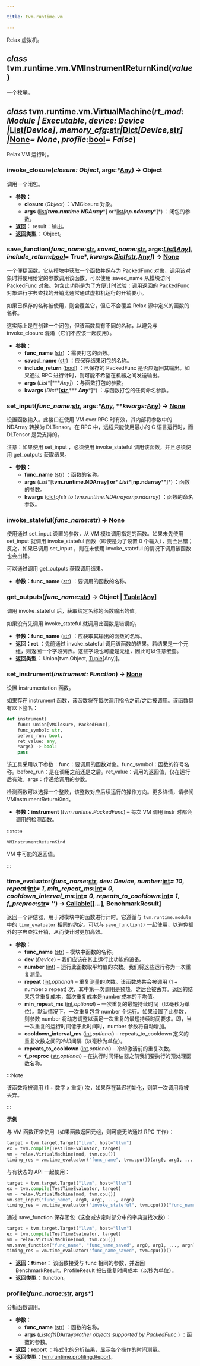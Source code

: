 ```yaml
---

title: tvm.runtime.vm

---
```



Relax 虚拟机。


## *class* tvm.runtime.vm.VMInstrumentReturnKind(*value*)

一个枚举。


## *class* tvm.runtime.vm.VirtualMachine(*rt_mod: Module | Executable*, *device: Device |*[List](https://docs.python.org/3/library/typing.html#typing.List)*[Device]*, *memory_cfg:*[str](https://docs.python.org/3/library/stdtypes.html#str)*|*[Dict](https://docs.python.org/3/library/typing.html#typing.Dict)*[Device,*[str](https://docs.python.org/3/library/stdtypes.html#str)*] |*[None](https://docs.python.org/3/library/constants.html#None)*= None*, *profile:*[bool](https://docs.python.org/3/library/functions.html#bool)*= False*)

Relax VM 运行时。


### invoke_closure(*closure: Object*, args:*[Any](https://docs.python.org/3/library/typing.html#typing.Any)) → Object
调用一个闭包。
* **参数：** 
   * **closure** (*Object*) ：VMClosure 对象。
   * **args** ([list](https://docs.python.org/3/library/stdtypes.html#list)*[**tvm.runtime.NDArray****] or*[list](https://docs.python.org/3/library/stdtypes.html#list)*[**np.ndarray****]*) ：闭包的参数。
* **返回：** result：输出。
* **返回类型：** Object。


### save_function(*func_name:*[str](https://docs.python.org/3/library/stdtypes.html#str), *saved_name:*[str](https://docs.python.org/3/library/stdtypes.html#str), args:*[List](https://docs.python.org/3/library/typing.html#typing.List)*[*[Any](https://docs.python.org/3/library/typing.html#typing.Any)*]*, *include_return:*[bool](https://docs.python.org/3/library/functions.html#bool)*= True*, ***kwargs:*[Dict](https://docs.python.org/3/library/typing.html#typing.Dict)*[*[str](https://docs.python.org/3/library/stdtypes.html#str)*,*[Any](https://docs.python.org/3/library/typing.html#typing.Any)*]*) → [None](https://docs.python.org/3/library/constants.html#None)

一个便捷函数。它从模块中获取一个函数并保存为 PackedFunc 对象，调用该对象时将使用给定的参数调用该函数。可以使用 saved_name 从模块访问 PackedFunc 对象。包含此功能是为了方便计时试验：调用返回的 PackedFunc 对象进行字典查找的开销比通常通过虚拟机运行的开销要小。


如果已保存的名称被使用，则会覆盖它，但它不会覆盖 Relax 源中定义的函数的名称。


这实际上是在创建一个闭包，但该函数具有不同的名称，以避免与 invoke_closure 混淆（它们不应该一起使用）。
* **参数：**
   * **func_name** ([str](https://docs.python.org/3/library/stdtypes.html#str)) ：需要打包的函数。
   * **saved_name** ([str](https://docs.python.org/3/library/stdtypes.html#str)) ：应保存结果闭包的名称。
   * **include_return** ([bool](https://docs.python.org/3/library/functions.html#bool)) ：已保存的 PackedFunc 是否应返回其输出。如果通过 RPC 进行计时，则可能不希望在机器之间发送输出。
   * **args** (*List**[****Any]*) ：与函数打包的参数。
   * **kwargs** (*Dict**[***[str](https://docs.python.org/3/library/stdtypes.html#str)***,*** ***Any****]*) ：与函数打包的任何命名参数。


### set_input(*func_name:*[str](https://docs.python.org/3/library/stdtypes.html#str), args:*[Any](https://docs.python.org/3/library/typing.html#typing.Any), ***kwargs:*[Any](https://docs.python.org/3/library/typing.html#typing.Any)) → [None](https://docs.python.org/3/library/constants.html#None)

设置函数输入。此接口在使用 VM over RPC 时有效，其内部将参数中的 NDArray 转换为 DLTensor。在 RPC 中，远程只能使用最小的 C 语言运行时，而 DLTensor 是受支持的。


注意：如果使用 set_input ，必须使用 invoke_stateful 调用该函数，并且必须使用 get_outputs 获取结果。
* **参数：**   
   * **func_name** ([str](https://docs.python.org/3/library/stdtypes.html#str)) ：函数的名称。
   * **args** (*List**[****tvm.runtime.NDArray**] or*** ***List****[**np.ndarray****]*) ：函数的参数。
   * **kwargs** ([dict](https://docs.python.org/3/library/stdtypes.html#dict)*ofstr to tvm.runtime.NDArrayornp.ndarray*) ：函数的命名参数。


### invoke_stateful(*func_name:*[str](https://docs.python.org/3/library/stdtypes.html#str)) → [None](https://docs.python.org/3/library/constants.html#None)

使用通过 set_input 设置的参数，从 VM 模块调用指定的函数。如果未先使用 set_input 就调用 invoke_stateful 函数（即使是为了设置 0 个输入），则会出错；反之，如果已调用 set_input ，则在未使用 invoke_stateful 的情况下调用该函数也会出错。


可以通过调用 get_outputs 获取调用结果。
* **参数：func_name** ([str](https://docs.python.org/3/library/stdtypes.html#str)) ：要调用的函数的名称。


### get_outputs(*func_name:*[str](https://docs.python.org/3/library/stdtypes.html#str)) → Object | [Tuple](https://docs.python.org/3/library/typing.html#typing.Tuple)[[Any](https://docs.python.org/3/library/typing.html#typing.Any)]

调用 invoke_stateful 后，获取给定名称的函数输出的值。


如果没有先调用 invoke_stateful 就调用此函数是错误的。
* **参数：func_name** ([str](https://docs.python.org/3/library/stdtypes.html#str)) ：应获取其输出的函数的名称。
* **返回：ret** ：先前通过 invoke_stateful 调用该函数的结果。若结果是一个元组，则返回一个字段列表。这些字段也可能是元组，因此可以任意嵌套。
* **返回类型：** Union[tvm.Object, [Tuple](https://tvm.apache.org/docs/reference/api/python/relax/relax.html#tvm.relax.Tuple)[Any]]。


### set_instrument(*instrument: Function*) → [None](https://docs.python.org/3/library/constants.html#None)

设置 instrumentation 函数。


如果存在 instrument 函数，该函数将在每次调用指令之前/之后被调用。该函数具有以下签名：

```python
def instrument(
    func: Union[VMClosure, PackedFunc],
    func_symbol: str,
    before_run: bool,
    ret_value: any,
    *args) -> bool:
    pass
```


该工具采用以下参数：func：要调用的函数对象。func_symbol：函数的符号名称。before_run：是在调用之前还是之后。ret_value：调用的返回值，仅在运行后有效。args：传递给调用的参数。


检测函数可以选择一个整数，该整数对应后续运行的操作方向。更多详情，请参阅 VMInstrumentReturnKind。
* **参数：instrument** (*tvm.runtime.PackedFunc*)  – 每次 VM 调用 instr 时都会调用的检测函数。



:::note

`VMInstrumentReturnKind` 

VM 中可能的返回值。

:::


### time_evaluator(*func_name:*[str](https://docs.python.org/3/library/stdtypes.html#str), *dev: Device*, *number:*[int](https://docs.python.org/3/library/functions.html#int)*= 10*, *repeat:*[int](https://docs.python.org/3/library/functions.html#int)*= 1*, *min_repeat_ms:*[int](https://docs.python.org/3/library/functions.html#int)*= 0*, *cooldown_interval_ms:*[int](https://docs.python.org/3/library/functions.html#int)*= 0*, *repeats_to_cooldown:*[int](https://docs.python.org/3/library/functions.html#int)*= 1*, *f_preproc:*[str](https://docs.python.org/3/library/stdtypes.html#str)*= ''*) → [Callable](https://docs.python.org/3/library/typing.html#typing.Callable)[[…], BenchmarkResult]

返回一个评估器，用于对模块中的函数进行计时。它遵循与 `tvm.runtime.module` 中的 `time_evaluator` 相同的约定。可以与 `save_function()` 一起使用，以避免额外的字典查找开销，从而使计时更加高效。
* **参数：**
   *    **func_name** ([str](https://docs.python.org/3/library/stdtypes.html#str))  – 模块中函数的名称。
   *    **dev** (*Device*)  – 我们应该在其上运行此功能的设备。
   *    **number** ([int](https://docs.python.org/3/library/functions.html#int))  – 运行此函数取平均值的次数。我们将这些运行称为一次重复测量。
   *    **repeat** ([int](https://docs.python.org/3/library/functions.html#int)*,optional*)  – 重复测量的次数。该函数总共会被调用 (1 + number x repeat) 次，其中第一次调用是预热，之后会被丢弃。返回的结果包含重复成本，每次重复成本是number成本的平均值。
   *    **min_repeat_ms** ([int](https://docs.python.org/3/library/functions.html#int)*,optional*)  – 一次重复的最短持续时间（以毫秒为单位）。默认情况下，一次重复包含 number 个运行。如果设置了此参数，则参数 number 将动态调整以满足一次重复的最短持续时间要求。即，当一次重复的运行时间低于此时间时，number 参数将自动增加。
   *    **cooldown_interval_ms** ([int](https://docs.python.org/3/library/functions.html#int)*,optional*)  –  repeats_to_cooldown 定义的重复次数之间的冷却间隔（以毫秒为单位）。
   *    **repeats_to_cooldown** ([int](https://docs.python.org/3/library/functions.html#int)*,optional*)  – 冷却激活前的重复次数。
   *    **f_preproc** ([str](https://docs.python.org/3/library/stdtypes.html#str)*,optional*)  – 在执行时间评估器之前我们要执行的预处理函数名称。


:::Note

该函数将被调用 (1 + 数字 x 重复) 次，如果存在延迟初始化，则第一次调用将被丢弃。

:::


**示例**


与 VM 函数正常使用（如果函数返回元组，则可能无法通过 RPC 工作）：

```python
target = tvm.target.Target("llvm", host="llvm")
ex = tvm.compile(TestTimeEvaluator, target)
vm = relax.VirtualMachine(mod, tvm.cpu())
timing_res = vm.time_evaluator("func_name", tvm.cpu())(arg0, arg1, ..., argn)
```


与有状态的 API 一起使用：

```python
target = tvm.target.Target("llvm", host="llvm")
ex = tvm.compile(TestTimeEvaluator, target)
vm = relax.VirtualMachine(mod, tvm.cpu())
vm.set_input("func_name", arg0, arg1, ..., argn)
timing_res = vm.time_evaluator("invoke_stateful", tvm.cpu())("func_name")
```


通过 save_function 保存闭包（这会减少定时部分中的字典查找次数）：

```python
target = tvm.target.Target("llvm", host="llvm")
ex = tvm.compile(TestTimeEvaluator, target)
vm = relax.VirtualMachine(mod, tvm.cpu())
vm.save_function("func_name", "func_name_saved", arg0, arg1, ..., argn)
timing_res = vm.time_evaluator("func_name_saved", tvm.cpu())()
```
* **返回：ftimer：** 该函数接受与 func 相同的参数，并返回 BenchmarkResult。ProfileResult 报告重复时间成本（以秒为单位）。
* **返回类型：** function。


### profile(*func_name:*[str](https://docs.python.org/3/library/stdtypes.html#str), args*)

分析函数调用。
* **参数：**   
   * **func_name** ([str](https://docs.python.org/3/library/stdtypes.html#str)) ：函数的名称。
   * **args** (*Listof*[NDArray](https://tvm.apache.org/docs/reference/api/python/runtime/ndarray.html#tvm.runtime.ndarray.NDArray)*orother objects supported by PackedFunc.*) ：函数的参数。
* **返回：report** ：格式化的分析结果，显示每个操作的时间测量。
* **返回类型：**[tvm.runtime.profiling.Report](https://tvm.apache.org/docs/reference/api/python/runtime/profiling.html#tvm.runtime.profiling.Report)。


